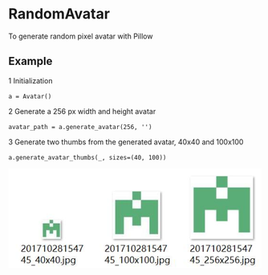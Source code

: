 # RandomAvatar
To generate random pixel avatar with Pillow

## Example
1 Initialization

    a = Avatar()

2 Generate a 256 px width and height avatar

    avatar_path = a.generate_avatar(256, '')
    
3 Generate two thumbs from the generated avatar, 40x40 and 100x100

    a.generate_avatar_thumbs(_, sizes=(40, 100))

![image](https://github.com/maoxiaowang/RandomAvatar/raw/master/screenshots/1.jpg)